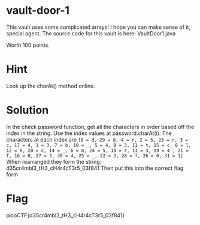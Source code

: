 # vault-door-1

This vault uses some complicated arrays! I hope you can make sense of it, special agent. The source code for this vault is here: VaultDoor1.java

Worth 100 points.

# Hint

Look up the charAt() method online.

# Solution

In the check password function, get all the characters in order based off the index in the string. Use the index values at password.charAt(i). The characters at each index are ``` [0 = d, 29 = 8, 4 = r, 2 = 5, 23 = r, 3 = c, 17 = 4, 1 = 3, 7 = b, 10 = _, 5 = 4, 9 = 3, 11 = t, 15 = c, 8 = l, 12 = H, 20 = c, 14 = _, 6 = m, 24 = 5, 18 = r, 13 = 3, 19 = 4 , 21 = T, 16 = H, 27 = 3, 30 = 4, 25 = _, 22 = 3, 28 = f, 26 = 0, 31 = 1] ```
When rearranged they form the string: d35cr4mbl3_tH3_cH4r4cT3r5_03f841
Then put this into the correct flag form

# Flag

picoCTF{d35cr4mbl3_tH3_cH4r4cT3r5_03f841}
